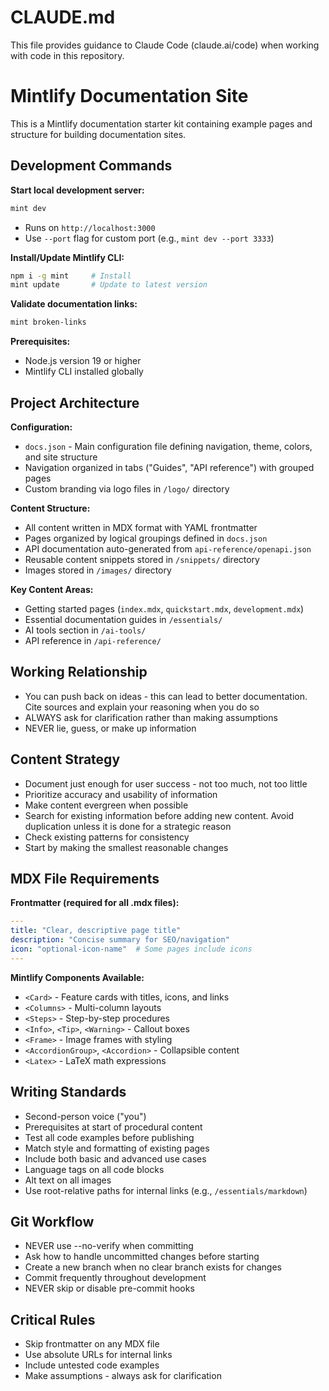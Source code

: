 # CLAUDE.md

This file provides guidance to Claude Code (claude.ai/code) when working with code in this repository.

# Mintlify Documentation Site

This is a Mintlify documentation starter kit containing example pages and structure for building documentation sites.

## Development Commands

**Start local development server:**
```bash
mint dev
```
- Runs on `http://localhost:3000`
- Use `--port` flag for custom port (e.g., `mint dev --port 3333`)

**Install/Update Mintlify CLI:**
```bash
npm i -g mint     # Install
mint update       # Update to latest version
```

**Validate documentation links:**
```bash
mint broken-links
```

**Prerequisites:**
- Node.js version 19 or higher
- Mintlify CLI installed globally

## Project Architecture

**Configuration:**
- `docs.json` - Main configuration file defining navigation, theme, colors, and site structure
- Navigation organized in tabs ("Guides", "API reference") with grouped pages
- Custom branding via logo files in `/logo/` directory

**Content Structure:**
- All content written in MDX format with YAML frontmatter
- Pages organized by logical groupings defined in `docs.json`
- API documentation auto-generated from `api-reference/openapi.json`
- Reusable content snippets stored in `/snippets/` directory
- Images stored in `/images/` directory

**Key Content Areas:**
- Getting started pages (`index.mdx`, `quickstart.mdx`, `development.mdx`)
- Essential documentation guides in `/essentials/`
- AI tools section in `/ai-tools/`
- API reference in `/api-reference/`

## Working Relationship
- You can push back on ideas - this can lead to better documentation. Cite sources and explain your reasoning when you do so
- ALWAYS ask for clarification rather than making assumptions
- NEVER lie, guess, or make up information

## Content Strategy
- Document just enough for user success - not too much, not too little
- Prioritize accuracy and usability of information
- Make content evergreen when possible
- Search for existing information before adding new content. Avoid duplication unless it is done for a strategic reason
- Check existing patterns for consistency
- Start by making the smallest reasonable changes

## MDX File Requirements

**Frontmatter (required for all .mdx files):**
```yaml
---
title: "Clear, descriptive page title"
description: "Concise summary for SEO/navigation"
icon: "optional-icon-name"  # Some pages include icons
---
```

**Mintlify Components Available:**
- `<Card>` - Feature cards with titles, icons, and links
- `<Columns>` - Multi-column layouts
- `<Steps>` - Step-by-step procedures
- `<Info>`, `<Tip>`, `<Warning>` - Callout boxes
- `<Frame>` - Image frames with styling
- `<AccordionGroup>`, `<Accordion>` - Collapsible content
- `<Latex>` - LaTeX math expressions

## Writing Standards
- Second-person voice ("you")
- Prerequisites at start of procedural content
- Test all code examples before publishing
- Match style and formatting of existing pages
- Include both basic and advanced use cases
- Language tags on all code blocks
- Alt text on all images
- Use root-relative paths for internal links (e.g., `/essentials/markdown`)

## Git Workflow
- NEVER use --no-verify when committing
- Ask how to handle uncommitted changes before starting
- Create a new branch when no clear branch exists for changes
- Commit frequently throughout development
- NEVER skip or disable pre-commit hooks

## Critical Rules
- Skip frontmatter on any MDX file
- Use absolute URLs for internal links
- Include untested code examples
- Make assumptions - always ask for clarification
